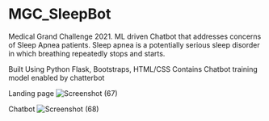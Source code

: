 # MGC_SleepBot
Medical Grand Challenge 2021. ML driven Chatbot that addresses concerns of Sleep Apnea patients. Sleep apnea is a potentially serious sleep disorder in which breathing repeatedly stops and starts.

Built Using Python Flask, Bootstraps, HTML/CSS
Contains Chatbot training model enabled by chatterbot

Landing page
![Screenshot (67)](https://user-images.githubusercontent.com/54022757/124206258-8e1d1980-db15-11eb-8076-b223298f3c1d.png)

Chatbot
![Screenshot (68)](https://user-images.githubusercontent.com/54022757/124206263-91180a00-db15-11eb-9418-fc6405390afd.png)
